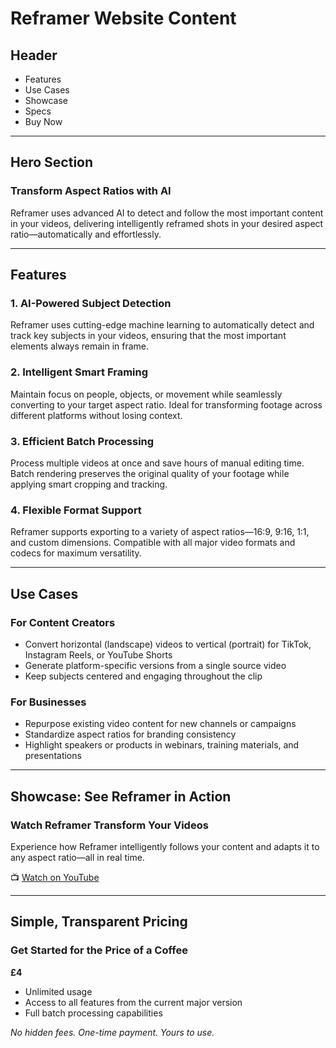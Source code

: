 # Reframer Website Content

## Header

- Features  
- Use Cases  
- Showcase  
- Specs  
- Buy Now  

---

## Hero Section

### Transform Aspect Ratios with AI

Reframer uses advanced AI to detect and follow the most important content in your videos, delivering intelligently reframed shots in your desired aspect ratio—automatically and effortlessly.

---

## Features

### 1. AI-Powered Subject Detection  
Reframer uses cutting-edge machine learning to automatically detect and track key subjects in your videos, ensuring that the most important elements always remain in frame.

### 2. Intelligent Smart Framing  
Maintain focus on people, objects, or movement while seamlessly converting to your target aspect ratio. Ideal for transforming footage across different platforms without losing context.

### 3. Efficient Batch Processing  
Process multiple videos at once and save hours of manual editing time. Batch rendering preserves the original quality of your footage while applying smart cropping and tracking.

### 4. Flexible Format Support  
Reframer supports exporting to a variety of aspect ratios—16:9, 9:16, 1:1, and custom dimensions. Compatible with all major video formats and codecs for maximum versatility.

---

## Use Cases

### For Content Creators  
- Convert horizontal (landscape) videos to vertical (portrait) for TikTok, Instagram Reels, or YouTube Shorts  
- Generate platform-specific versions from a single source video  
- Keep subjects centered and engaging throughout the clip  

### For Businesses  
- Repurpose existing video content for new channels or campaigns  
- Standardize aspect ratios for branding consistency  
- Highlight speakers or products in webinars, training materials, and presentations  

---

## Showcase: See Reframer in Action

### Watch Reframer Transform Your Videos  
Experience how Reframer intelligently follows your content and adapts it to any aspect ratio—all in real time.

📺 [Watch on YouTube](https://youtu.be/MPbL4X79Ls0)

---

## Simple, Transparent Pricing

### Get Started for the Price of a Coffee  
**£4**

- Unlimited usage  
- Access to all features from the current major version  
- Full batch processing capabilities  

_No hidden fees. One-time payment. Yours to use._
